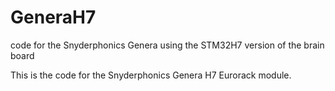 # GeneraH7
code for the Snyderphonics Genera using the STM32H7 version of the brain board

This is the code for the Snyderphonics Genera H7 Eurorack module. 
